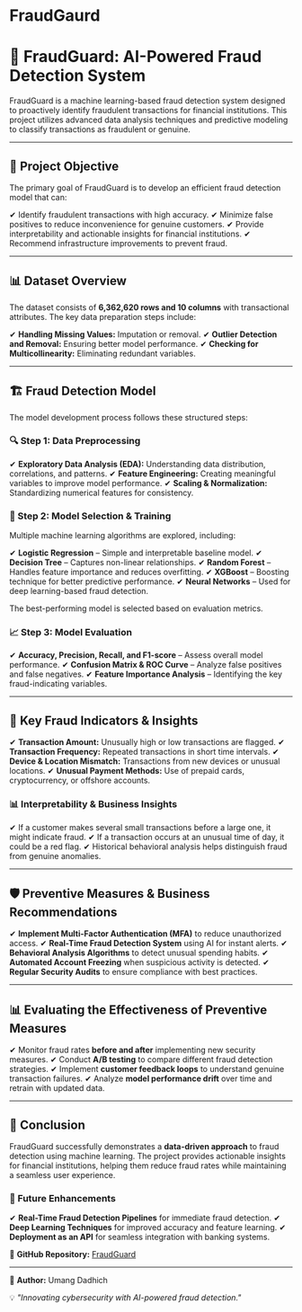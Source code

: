 # FraudGaurd

# 🚀 FraudGuard: AI-Powered Fraud Detection System

FraudGuard is a machine learning-based fraud detection system designed to proactively identify fraudulent transactions for financial institutions. This project utilizes advanced data analysis techniques and predictive modeling to classify transactions as fraudulent or genuine.

---

## 📌 Project Objective

The primary goal of FraudGuard is to develop an efficient fraud detection model that can:

✔ Identify fraudulent transactions with high accuracy.
✔ Minimize false positives to reduce inconvenience for genuine customers.
✔ Provide interpretability and actionable insights for financial institutions.
✔ Recommend infrastructure improvements to prevent fraud.

---

## 📊 Dataset Overview

The dataset consists of **6,362,620 rows and 10 columns** with transactional attributes. The key data preparation steps include:

✔ **Handling Missing Values:** Imputation or removal.
✔ **Outlier Detection and Removal:** Ensuring better model performance.
✔ **Checking for Multicollinearity:** Eliminating redundant variables.

---

## 🏗️ Fraud Detection Model

The model development process follows these structured steps:

### **🔍 Step 1: Data Preprocessing**
✔ **Exploratory Data Analysis (EDA):** Understanding data distribution, correlations, and patterns.
✔ **Feature Engineering:** Creating meaningful variables to improve model performance.
✔ **Scaling & Normalization:** Standardizing numerical features for consistency.

### **🤖 Step 2: Model Selection & Training**
Multiple machine learning algorithms are explored, including:

✔ **Logistic Regression** – Simple and interpretable baseline model.
✔ **Decision Tree** – Captures non-linear relationships.
✔ **Random Forest** – Handles feature importance and reduces overfitting.
✔ **XGBoost** – Boosting technique for better predictive performance.
✔ **Neural Networks** – Used for deep learning-based fraud detection.

The best-performing model is selected based on evaluation metrics.

### **📈 Step 3: Model Evaluation**
✔ **Accuracy, Precision, Recall, and F1-score** – Assess overall model performance.
✔ **Confusion Matrix & ROC Curve** – Analyze false positives and false negatives.
✔ **Feature Importance Analysis** – Identifying the key fraud-indicating variables.

---

## 🔑 Key Fraud Indicators & Insights
✔ **Transaction Amount:** Unusually high or low transactions are flagged.
✔ **Transaction Frequency:** Repeated transactions in short time intervals.
✔ **Device & Location Mismatch:** Transactions from new devices or unusual locations.
✔ **Unusual Payment Methods:** Use of prepaid cards, cryptocurrency, or offshore accounts.

### **📊 Interpretability & Business Insights**
✔ If a customer makes several small transactions before a large one, it might indicate fraud.
✔ If a transaction occurs at an unusual time of day, it could be a red flag.
✔ Historical behavioral analysis helps distinguish fraud from genuine anomalies.

---

## 🛡️ Preventive Measures & Business Recommendations
✔ **Implement Multi-Factor Authentication (MFA)** to reduce unauthorized access.
✔ **Real-Time Fraud Detection System** using AI for instant alerts.
✔ **Behavioral Analysis Algorithms** to detect unusual spending habits.
✔ **Automated Account Freezing** when suspicious activity is detected.
✔ **Regular Security Audits** to ensure compliance with best practices.

---

## 📊 Evaluating the Effectiveness of Preventive Measures
✔ Monitor fraud rates **before and after** implementing new security measures.
✔ Conduct **A/B testing** to compare different fraud detection strategies.
✔ Implement **customer feedback loops** to understand genuine transaction failures.
✔ Analyze **model performance drift** over time and retrain with updated data.

---

## 🎯 Conclusion

FraudGuard successfully demonstrates a **data-driven approach** to fraud detection using machine learning. The project provides actionable insights for financial institutions, helping them reduce fraud rates while maintaining a seamless user experience.

### 🚀 Future Enhancements
✔ **Real-Time Fraud Detection Pipelines** for immediate fraud detection.
✔ **Deep Learning Techniques** for improved accuracy and feature learning.
✔ **Deployment as an API** for seamless integration with banking systems.

🔗 **GitHub Repository:** [FraudGuard](https://github.com/umang-dadhich/FraudGaurd)

---

📌 **Author:** Umang Dadhich

💡 *"Innovating cybersecurity with AI-powered fraud detection."*
